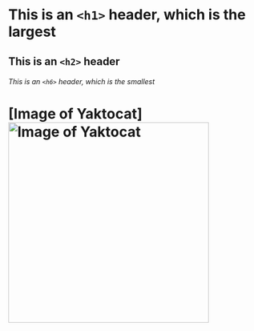 # This is an `<h1>` header, which is the largest

## This is an `<h2>` header

###### This is an `<h6>` header, which is the smallest

# [Image of Yaktocat] <img alt="Image of Yaktocat" src=https://octodex.github.com/images/yaktocat.png width=400>
